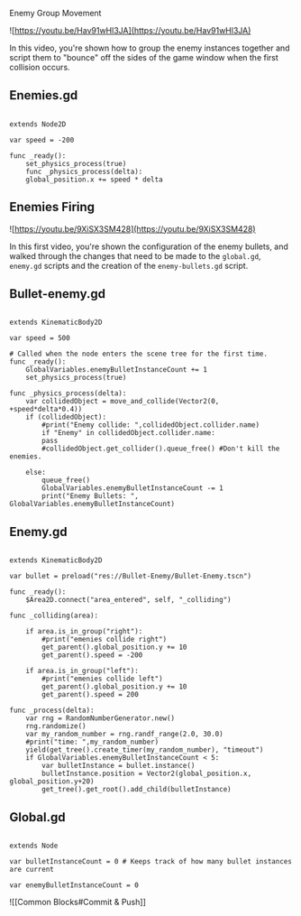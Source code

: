 
Enemy Group Movement

  

![https://youtu.be/Hav91wHl3JA](https://youtu.be/Hav91wHl3JA)

  

In this video, you're shown how to group the enemy instances together and script them to "bounce" off the sides of the game window when the first collision occurs.

  
## Enemies.gd

```GDScript

extends Node2D

var speed = -200

func _ready():
	set_physics_process(true)
	func _physics_process(delta):
	global_position.x += speed * delta

```

  

## Enemies Firing

  

![https://youtu.be/9XiSX3SM428](https://youtu.be/9XiSX3SM428)

  

In this first video, you're shown the configuration of the enemy bullets, and walked through the changes that need to be made to the `global.gd`, `enemy.gd` scripts and the creation of the `enemy-bullets.gd` script.

  

## Bullet-enemy.gd

```GDScript

extends KinematicBody2D

var speed = 500

# Called when the node enters the scene tree for the first time.
func _ready():
	GlobalVariables.enemyBulletInstanceCount += 1
	set_physics_process(true)

func _physics_process(delta):
	var collidedObject = move_and_collide(Vector2(0, +speed*delta*0.4))
	if (collidedObject):
		#print("Enemy collide: ",collidedObject.collider.name)
		if "Enemy" in collidedObject.collider.name:
		pass
		#collidedObject.get_collider().queue_free() #Don't kill the enemies.
	
	else:
		queue_free()
		GlobalVariables.enemyBulletInstanceCount -= 1
		print("Enemy Bullets: ", GlobalVariables.enemyBulletInstanceCount)
```

## Enemy.gd

```GDScript

extends KinematicBody2D

var bullet = preload("res://Bullet-Enemy/Bullet-Enemy.tscn")

func _ready():
	$Area2D.connect("area_entered", self, "_colliding")

func _colliding(area):

	if area.is_in_group("right"):
		#print("emenies collide right")
		get_parent().global_position.y += 10
		get_parent().speed = -200
	
	if area.is_in_group("left"):
		#print("emenies collide left")
		get_parent().global_position.y += 10
		get_parent().speed = 200

func _process(delta):
	var rng = RandomNumberGenerator.new()
	rng.randomize()
	var my_random_number = rng.randf_range(2.0, 30.0)
	#print("time: ",my_random_number)
	yield(get_tree().create_timer(my_random_number), "timeout")
	if GlobalVariables.enemyBulletInstanceCount < 5:
		var bulletInstance = bullet.instance()
		bulletInstance.position = Vector2(global_position.x, global_position.y+20)
		get_tree().get_root().add_child(bulletInstance)

```
## Global.gd

``` GDScript

extends Node

var bulletInstanceCount = 0 # Keeps track of how many bullet instances are current

var enemyBulletInstanceCount = 0

```

  ![[Common Blocks#Commit & Push]]